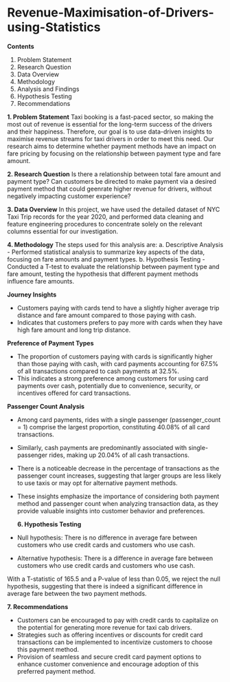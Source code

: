 # Revenue-Maximisation-of-Drivers-using-Statistics

**Contents**
1. Problem Statement
2. Research Question
3. Data Overview
4. Methodology
5. Analysis and Findings
6. Hypothesis Testing
7. Recommendations

**1. Problem Statement**
Taxi booking is a fast-paced sector, so making the most out of revenue is essential for the long-term success of the drivers and their happiness. Therefore, our goal is to use data-driven insights to maximise revenue streams for taxi drivers in order to meet this need. Our research aims to determine whether payment methods have an impact on fare pricing by focusing on the relationship between payment type and fare amount.

**2. Research Question**
Is there a relationship between total fare amount and payment type?
Can customers be directed to make payment via a desired payment method that could geenrate higher revenue for drivers, without negatively impacting customer experience?

**3. Data Overview**
In this project, we have used the detailed dataset of NYC Taxi Trip records for the year 2020, and performed data cleaning and feature engineering procedures to concentrate solely on the relevant columns essential for our investigation.

**4. Methodology**
The steps used for this analysis are:
a. Descriptive Analysis - Performed statistical analysis to summarize key aspects of the data, focusing on fare amounts and payment types.
b. Hypothesis Testing - Conducted a T-test to evaluate the relationship between payment type and fare amount, testing the hypothesis that different payment methods influence fare amounts.

**Journey Insights**
* Customers paying with cards tend to have a slightly higher average trip distance and fare amount compared to those paying with cash.
* Indicates that customers prefers to pay more with cards when they have high fare amount and
long trip distance.

**Preference of Payment Types**
* The proportion of customers paying with cards is significantly higher than those paying with cash, with card payments accounting for 67.5% of all transactions compared to cash payments at
32.5%.
* This indicates a strong preference among customers for using card payments over cash, potentially due to convenience, security, or incentives offered for card transactions.

**Passenger Count Analysis**
* Among card payments, rides with a single passenger (passenger_count = 1) comprise the largest proportion, constituting 40.08% of all card transactions.
* Similarly, cash payments are predominantly associated with single-passenger rides, making up 20.04% of all cash transactions.
* There is a noticeable decrease in the percentage of transactions as the passenger count increases, suggesting that larger groups are less likely to use taxis or may opt for alternative payment methods.
* These insights emphasize the importance of considering both payment method and passenger count when analyzing transaction data, as they provide valuable insights into customer behavior and preferences.

  **6. Hypothesis Testing**
* Null hypothesis: There is no difference in average fare between customers who use credit cards
and customers who use cash.
* Alternative hypothesis: There is a difference in average fare between customers who use credit
cards and customers who use cash.

With a T-statistic of 165.5 and a P-value of less than 0.05, we reject the null hypothesis, suggesting that there is indeed a significant difference in average fare between the two payment methods.

**7. Recommendations**
* Customers can be encouraged to pay with credit cards to capitalize on the potential for
generating more revenue for taxi cab drivers.
* Strategies such as offering incentives or discounts for credit card
transactions can be implemented to incentivize customers to choose this payment method.
* Provision of seamless and secure credit card payment options to enhance customer
convenience and encourage adoption of this preferred payment method.


  





